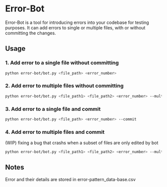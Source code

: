 # Error-Bot

Error-Bot is a tool for introducing errors into your codebase for testing purposes. It can add errors to single or multiple files, with or without committing the changes.

## Usage

### 1. Add error to a single file without committing

```bash
python error-bot/bot.py <file_path> <error_number>
```

### 2. Add error to multiple files without committing

```bash
python error-bot/bot.py <file_path1> <file_path2> <error_number> --multi-file
```

### 3. Add error to a single file and commit

```bash
python error-bot/bot.py <file_path> <error_number> --commit
```

### 4. Add error to multiple files and commit
(WIP) fixing a bug that crashs when a subset of files are only edited by bot
```bash
python error-bot/bot.py <file_path1> <file_path2> <error_number> --multi-file --commit
```

## Notes
Error and their details are stored in error-pattern_data-base.csv


